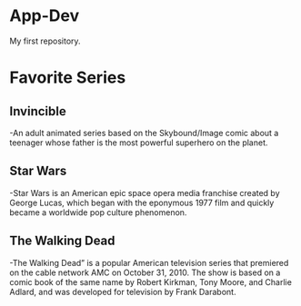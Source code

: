# App-Dev
My first repository.
# Favorite Series
## Invincible
-An adult animated series based on the Skybound/Image comic about a teenager whose father is the most powerful superhero on the planet.
## Star Wars
-Star Wars is an American epic space opera media franchise created by George Lucas, which began with the eponymous 1977 film and quickly became a worldwide pop culture phenomenon. 
## The Walking Dead
-The Walking Dead” is a popular American television series that premiered on the cable network AMC on October 31, 2010. The show is based on a comic book of the same name by Robert Kirkman, Tony Moore, and Charlie Adlard, and was developed for television by Frank Darabont.
